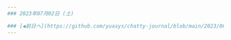 ```yaml
---
### 2023年07月02日 (土)

### [◀️前日へ](https://github.com/yuasys/chatty-journal/blob/main/2023/06/2023-07-01.md)&emsp;&emsp;&emsp;&emsp;[翌日へ▶️](https://github.com/yuasys/chatty-journal/blob/main/2023/07/2023-07-03.md)
---
```


